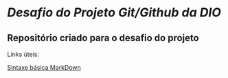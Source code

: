 # **_Desafio do Projeto Git/Github da DIO_**

## Repositório criado para o desafio do projeto

Links úteis:

[Sintaxe básica MarkDown](https://www.markdownguide.org/getting-started/)
